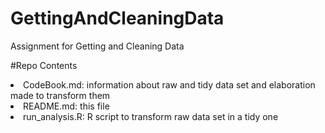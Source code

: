 # GettingAndCleaningData
Assignment for Getting and Cleaning Data

#Repo Contents
<li>CodeBook.md: information about raw and tidy data set and elaboration made to transform them</li>
<li>README.md: this file</li>
<li>run_analysis.R: R script to transform raw data set in a tidy one</li>
